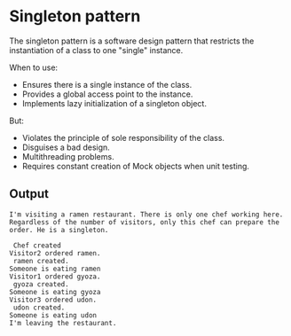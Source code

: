 # Singleton pattern

The singleton pattern is a software design pattern that restricts the instantiation of a class to one "single" instance.

When to use:
 - Ensures there is a single instance of the class.
 - Provides a global access point to the instance.
 - Implements lazy initialization of a singleton object.

But:
 - Violates the principle of sole responsibility of the class.
 - Disguises a bad design.
 - Multithreading problems.
 - Requires constant creation of Mock objects when unit testing.

## Output

```
I'm visiting a ramen restaurant. There is only one chef working here.
Regardless of the number of visitors, only this chef can prepare the order. He is a singleton.

 Chef created
Visitor2 ordered ramen.
 ramen created.
Someone is eating ramen
Visitor1 ordered gyoza.
 gyoza created.
Someone is eating gyoza
Visitor3 ordered udon.
 udon created.
Someone is eating udon
I'm leaving the restaurant.
```